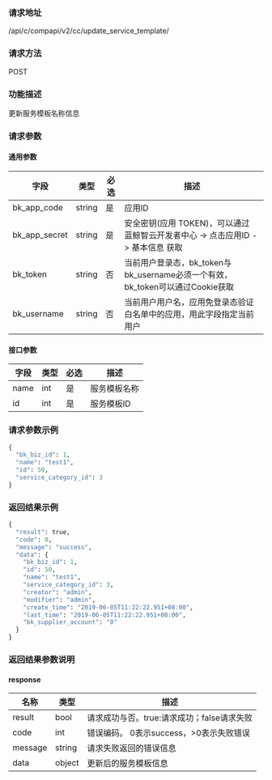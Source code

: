 
### 请求地址

/api/c/compapi/v2/cc/update_service_template/



### 请求方法

POST


### 功能描述

更新服务模板名称信息

### 请求参数


#### 通用参数

| 字段 | 类型 | 必选 |  描述 |
|-----------|------------|--------|------------|
| bk_app_code  |  string    | 是 | 应用ID     |
| bk_app_secret|  string    | 是 | 安全密钥(应用 TOKEN)，可以通过 蓝鲸智云开发者中心 -&gt; 点击应用ID -&gt; 基本信息 获取 |
| bk_token     |  string    | 否 | 当前用户登录态，bk_token与bk_username必须一个有效，bk_token可以通过Cookie获取 |
| bk_username  |  string    | 否 | 当前用户用户名，应用免登录态验证白名单中的应用，用此字段指定当前用户 |

#### 接口参数

| 字段                 |  类型      | 必选	   |  描述                 |
|----------------------|------------|--------|-----------------------|
| name            | int  | 是   | 服务模板名称 |
| id         | int  | 是   | 服务模板ID |


### 请求参数示例

```python
{
  "bk_biz_id": 1,
  "name": "test1",
  "id": 50,
  "service_category_id": 3
}
```

### 返回结果示例

```python
{
  "result": true,
  "code": 0,
  "message": "success",
  "data": {
    "bk_biz_id": 1,
    "id": 50,
    "name": "test1",
    "service_category_id": 3,
    "creator": "admin",
    "modifier": "admin",
    "create_time": "2019-06-05T11:22:22.951+08:00",
    "last_time": "2019-06-05T11:22:22.951+08:00",
    "bk_supplier_account": "0"
  }
}
```

### 返回结果参数说明

#### response

| 名称  | 类型  | 描述 |
|---|---|---|
| result | bool | 请求成功与否。true:请求成功；false请求失败 |
| code | int | 错误编码。 0表示success，>0表示失败错误 |
| message | string | 请求失败返回的错误信息 |
| data | object | 更新后的服务模板信息 |